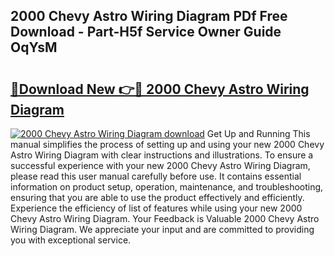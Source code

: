 ## 2000 Chevy Astro Wiring Diagram PDf Free Download - Part-H5f Service Owner Guide OqYsM

# <h2><a href="http://dfq202.blite.top/?on=2000+Chevy+Astro+Wiring+Diagram">🔗Download New 👉🔴 2000 Chevy Astro Wiring Diagram</a></h2>

[![2000 Chevy Astro Wiring Diagram download](https://i.imgur.com/lujVjoI.png)](http://dfq202.blite.top/?on=2000+Chevy+Astro+Wiring+Diagram)
Get Up and Running This manual simplifies the process of setting up and using your new 2000 Chevy Astro Wiring Diagram with clear instructions and illustrations. To ensure a successful experience with your new 2000 Chevy Astro Wiring Diagram, please read this user manual carefully before use. It contains essential information on product setup, operation, maintenance, and troubleshooting, ensuring that you are able to use the product effectively and efficiently. Experience the efficiency of list of features while using your new 2000 Chevy Astro Wiring Diagram. Your Feedback is Valuable 2000 Chevy Astro Wiring Diagram. We appreciate your input and are committed to providing you with exceptional service.
